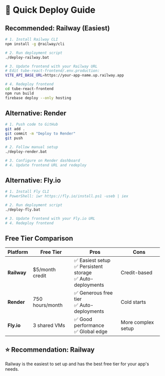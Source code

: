# 🚀 Quick Deploy Guide

## Recommended: Railway (Easiest)

```bash
# 1. Install Railway CLI
npm install -g @railway/cli

# 2. Run deployment script
./deploy-railway.bat

# 3. Update frontend with your Railway URL
# Edit tube-react-frontend/.env.production:
VITE_API_BASE_URL=https://your-app-name.up.railway.app

# 4. Redeploy frontend
cd tube-react-frontend
npm run build
firebase deploy --only hosting
```

## Alternative: Render

```bash
# 1. Push code to GitHub
git add .
git commit -m "Deploy to Render"
git push

# 2. Follow manual setup
./deploy-render.bat

# 3. Configure on Render dashboard
# 4. Update frontend URL and redeploy
```

## Alternative: Fly.io

```bash
# 1. Install Fly CLI
# PowerShell: iwr https://fly.io/install.ps1 -useb | iex

# 2. Run deployment script
./deploy-fly.bat

# 3. Update frontend with your Fly.io URL
# 4. Redeploy frontend
```

## Free Tier Comparison

| Platform    | Free Tier       | Pros                                                             | Cons               |
| ----------- | --------------- | ---------------------------------------------------------------- | ------------------ |
| **Railway** | $5/month credit | ✅ Easiest setup<br>✅ Persistent storage<br>✅ Auto-deployments | Credit-based       |
| **Render**  | 750 hours/month | ✅ Generous free tier<br>✅ Auto-deployments                     | Cold starts        |
| **Fly.io**  | 3 shared VMs    | ✅ Good performance<br>✅ Global edge                            | More complex setup |

## ⭐ Recommendation: Railway

Railway is the easiest to set up and has the best free tier for your app's needs.
